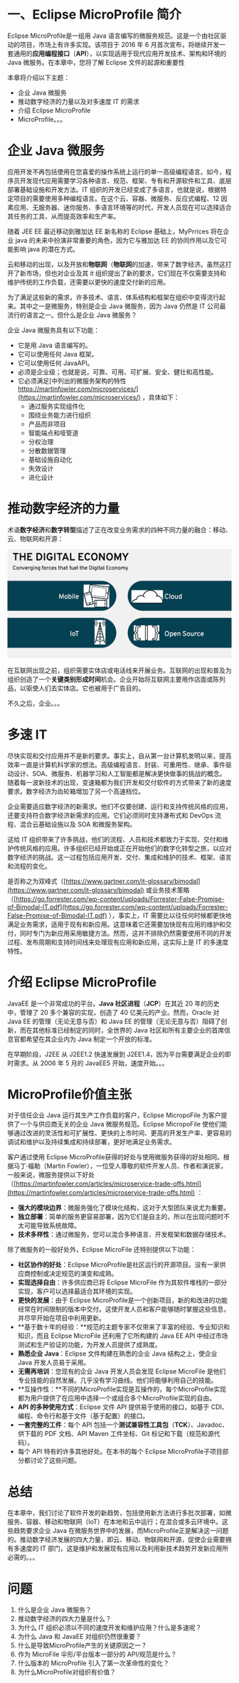 # 一、Eclipse MicroProfile 简介

Eclipse MicroProfile是一组用 Java 语言编写的微服务规范。这是一个由社区驱动的项目，市场上有许多实现。该项目于 2016 年 6 月首次宣布，将继续开发一套通用的**应用编程接口**（**API**），以实现适用于现代应用开发技术、架构和环境的 Java 微服务。在本章中，您将了解 Eclipse 文件的起源和重要性

本章将介绍以下主题：

*   企业 Java 微服务
*   推动数字经济的力量以及对多速度 IT 的需求
*   介绍 Eclipse MicroProfile
*   MicroProfile。。。

# 企业 Java 微服务

应用开发不再包括使用在您喜爱的操作系统上运行的单一高级编程语言。如今，程序员开发现代应用需要学习各种语言、规范、框架、专有和开源软件和工具、底层部署基础设施和开发方法。IT 组织的开发已经变成了多语言，也就是说，根据特定项目的需要使用多种编程语言。在这个云、容器、微服务、反应式编程、12 因素应用、无服务器、迷你服务、多语言环境等的时代，开发人员现在可以选择适合其任务的工具，从而提高效率和生产率。

随着 JEE EE 最近移动到雅加达 EE 新名称的 Eclipse 基础上，MyPrrices 将在企业 java 的未来中扮演非常重要的角色，因为它与雅加达 EE 的协同作用以及它可能影响 java 的潜在方式。

云和移动的出现，以及开放和**物联网**（**物联网**的加速，带来了数字经济。虽然这打开了新市场，但也对企业及其 it 组织提出了新的要求，它们现在不仅需要支持和维护传统的工作负载，还需要以更快的速度交付新的应用。

为了满足这些新的需求，许多技术、语言、体系结构和框架在组织中变得流行起来。其中之一是微服务，特别是企业 Java 微服务，因为 Java 仍然是 IT 公司最流行的语言之一。但什么是企业 Java 微服务？

企业 Java 微服务具有以下功能：

*   它是用 Java 语言编写的。
*   它可以使用任何 Java 框架。
*   它可以使用任何 JavaAPI。
*   必须是企业级；也就是说，可靠、可用、可扩展、安全、健壮和高性能。
*   它必须满足[中列出的微服务架构的特性 https://martinfowler.com/microservices/](https://martinfowler.com/microservices/) ，具体如下：
    *   通过服务实现组件化
    *   围绕业务能力进行组织
    *   产品而非项目
    *   智能端点和哑管道
    *   分权治理
    *   分散数据管理
    *   基础设施自动化
    *   失效设计
    *   进化设计

# 推动数字经济的力量

术语**数字经济**和**数字转型**描述了正在改变业务需求的四种不同力量的融合：移动、云、物联网和开源：

![](img/0c47035f-e6df-4c8c-be4d-0c7bb3f2227c.png)

在互联网出现之前，组织需要实体店或电话线来开展业务。互联网的出现和普及为组织创造了一个**关键类别形成时间**机会。企业开始将互联网主要用作店面或陈列品，以驱使人们去实体店。它也被用于广告目的。

不久之后，企业。。。

# 多速 IT

尽快实现和交付应用并不是新的要求。事实上，自从第一台计算机发明以来，提高效率一直是计算机科学家的想法。高级编程语言、封装、可重用性、继承、事件驱动设计、SOA、微服务、机器学习和人工智能都是解决更快做事的挑战的概念。随着每一波新技术的出现，变速箱都为我们开发和交付软件的方式带来了新的速度要求。数字经济为齿轮箱增加了另一个高速档位。

企业需要适应数字经济的新需求。他们不仅要创建、运行和支持传统风格的应用，还要支持符合数字经济新需求的应用。它们必须同时支持瀑布式和 DevOps 流程、混合云基础设施以及 SOA 和微服务架构。

这给 IT 组织带来了许多挑战，他们的流程、人员和技术都致力于实现、交付和维护传统风格的应用。许多组织已经开始或正在开始他们的数字化转型之旅，以应对数字经济的挑战。这一过程包括应用开发、交付、集成和维护的技术、框架、语言和流程的变化。

是否称之为双峰式（[https://www.gartner.com/it-glossary/bimodal](https://www.gartner.com/it-glossary/bimodal) 或业务技术策略（[https://go.forrester.com/wp-content/uploads/Forrester-False-Promise-of-Bimodal-IT.pdf](https://go.forrester.com/wp-content/uploads/Forrester-False-Promise-of-Bimodal-IT.pdf) ），事实上，IT 需要比以往任何时候都更快地满足业务需求，适用于现有和新应用。这意味着它还需要加快现有应用的维护和交付，同时专门为新应用采用敏捷方法。然而，这并不排除仍然需要使用不同的开发过程、发布周期和支持时间线来处理现有应用和新应用，这实际上是 IT 的多速度特性。

# 介绍 Eclipse MicroProfile

JavaEE 是一个非常成功的平台。**Java 社区进程**（**JCP**）在其近 20 年的历史中，管理了 20 多个兼容的实现，创造了 40 亿美元的产业。然而，Oracle 对 Java EE 的管理（无论无意与否）和 Java EE 的管理（无论无意与否）阻碍了创新，而在其他标准已经制定的同时，全世界的 Java 社区和所有主要企业的首席信息官都希望在其企业内为 Java 制定一个开放的标准。

在早期阶段，J2EE 从 J2EE1.2 快速发展到 J2EE1.4，因为平台需要满足企业的即时需求。从 2006 年 5 月的 JavaEE5 开始，速度开始。。。

# MicroProfile价值主张

对于信任企业 Java 运行其生产工作负载的客户，Eclipse MicropoFile 为客户提供了一个与供应商无关的企业 Java 微服务规范。Eclipse MicropoFile 使他们能够通过改进的灵活性和可扩展性、更快的上市时间、更高的开发生产率、更容易的调试和维护以及持续集成和持续部署，更好地满足业务需求。

客户通过使用 Eclipse MicroProfile获得的好处与使用微服务获得的好处相同。根据马丁·福勒（Martin Fowler），一位受人尊敬的软件开发人员、作者和演说家，一般来说，微服务提供以下好处（[https://martinfowler.com/articles/microservice-trade-offs.html](https://martinfowler.com/articles/microservice-trade-offs.html) ：

*   **强大的模块边界**：微服务强化了模块化结构，这对于大型团队来说尤为重要。
*   **独立部署**：简单的服务更容易部署，因为它们是自主的，所以在出现问题时不太可能导致系统故障。
*   **技术多样性**：通过微服务，您可以混合多种语言、开发框架和数据存储技术。

除了微服务的一般好处外，Eclipse MicroFile 还特别提供以下功能：

*   **社区协作的好处**：Eclipse MicroProfile是社区运行的开源项目。没有一家供应商控制或决定规范的演变和成熟。
*   **实现选择自由**：许多供应商已将 Eclipse MicroFile 作为其软件堆栈的一部分实现，客户可以选择最适合其环境的实现。
*   **更快的发展**：由于 Eclipse MicroProfile是一个创新项目，新的和改进的功能经常在时间限制的版本中交付。这使开发人员和客户能够随时掌握这些信息，并尽早开始在项目中利用更新。
*   **基于数十年的经验：**规范的主题专家不仅带来了丰富的经验、专业知识和知识，而且 Eclipse MicroFile 还利用了它所构建的 Java EE API 中经过市场测试和生产验证的功能，为开发人员提供了成熟度。
*   **熟悉企业 Java**：Eclipse 文件构建在熟悉的企业 Java 结构之上，使企业 Java 开发人员易于采用。
*   **无需再培训**：您现有的企业 Java 开发人员会发现 Eclipse MicroFile 是他们专业技能的自然发展。几乎没有学习曲线。他们将能够利用自己的技能。
*   **互操作性：**不同的MicroProfile实现是互操作的，每个MicroProfile实现都为用户提供了在应用中选择一个或组合多个MicroProfile实现的自由。
*   **API 的多种使用方式**：Eclipse 文件 API 提供易于使用的接口，如基于 CDI、编程、命令行和基于文件（基于配置）的接口。
*   **一套完整的工件**：每个 API 包括一个**测试兼容性工具包**（**TCK**）、Javadoc、供下载的 PDF 文档、API Maven 工件坐标、Git 标记和下载（规范和源代码）。
*   每个 API 特有的许多其他好处。在本书的每个 Eclipse MicroProfile子项目部分都讨论了这些问题。

# 总结

在本章中，我们讨论了软件开发的新趋势，包括使用新方法进行多批次部署，如微服务、容器、移动和物联网（IoT）在本地和云中运行；在混合或多云环境中。这些趋势要求企业 Java 在微服务世界中的发展，而MicroProfile正是解决这一问题的。推动数字经济发展的四大力量，即云、移动、物联网和开源，促使企业需要拥有多速度的 IT 部门，这是维护和发展现有应用以及利用新技术趋势开发新应用所必需的。。。

# 问题

1.  什么是企业 Java 微服务？
2.  推动数字经济的四大力量是什么？
3.  为什么 IT 组织必须以不同的速度开发和维护应用？什么是多速呢？
4.  为什么 Java 和 JavaEE 对组织仍然很重要？
5.  什么是导致MicroProfile产生的关键原因之一？
6.  作为 MicroFile 伞形/平台版本一部分的 API/规范是什么？
7.  什么版本的 MicroProfile 引入了第一次革命性的变化？
8.  为什么MicroProfile对组织有价值？